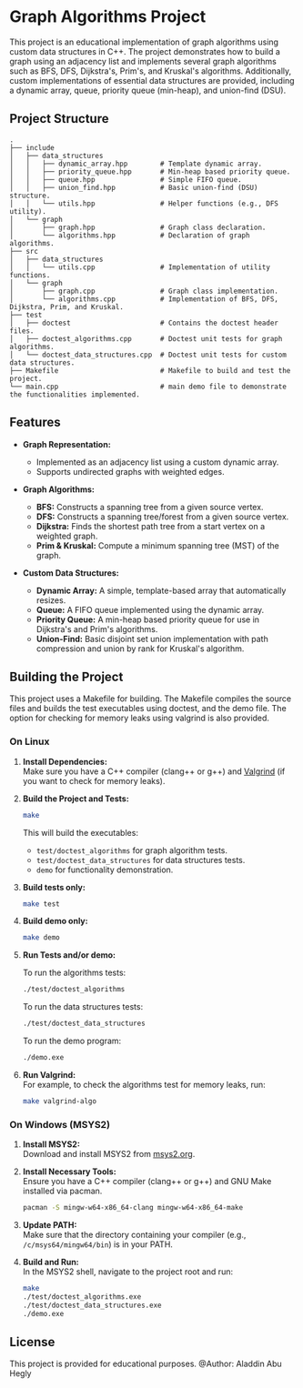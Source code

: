 # Graph Algorithms Project

This project is an educational implementation of graph algorithms using custom data structures in C++. The project demonstrates how to build a graph using an adjacency list and implements several graph algorithms such as BFS, DFS, Dijkstra's, Prim's, and Kruskal's algorithms. Additionally, custom implementations of essential data structures are provided, including a dynamic array, queue, priority queue (min-heap), and union-find (DSU).

## Project Structure

```
.
├── include
│   ├── data_structures
│   │   ├── dynamic_array.hpp        # Template dynamic array.
│   │   ├── priority_queue.hpp       # Min-heap based priority queue.
│   │   ├── queue.hpp                # Simple FIFO queue.
│   │   ├── union_find.hpp           # Basic union-find (DSU) structure.
│   │   └── utils.hpp                # Helper functions (e.g., DFS utility).
│   └── graph
│       ├── graph.hpp                # Graph class declaration.
│       └── algorithms.hpp           # Declaration of graph algorithms.
├── src
│   ├── data_structures
│   │   └── utils.cpp                # Implementation of utility functions.
│   └── graph
│       ├── graph.cpp                # Graph class implementation.
│       └── algorithms.cpp           # Implementation of BFS, DFS, Dijkstra, Prim, and Kruskal.
├── test
│   ├── doctest                      # Contains the doctest header files.
│   ├── doctest_algorithms.cpp       # Doctest unit tests for graph algorithms.
│   └── doctest_data_structures.cpp  # Doctest unit tests for custom data structures.
├── Makefile                         # Makefile to build and test the project.
└── main.cpp                         # main demo file to demonstrate the functionalities implemented.
```

## Features

- **Graph Representation:**  
  - Implemented as an adjacency list using a custom dynamic array.
  - Supports undirected graphs with weighted edges.

- **Graph Algorithms:**  
  - **BFS:** Constructs a spanning tree from a given source vertex.
  - **DFS:** Constructs a spanning tree/forest from a given source vertex.
  - **Dijkstra:** Finds the shortest path tree from a start vertex on a weighted graph.
  - **Prim & Kruskal:** Compute a minimum spanning tree (MST) of the graph.

- **Custom Data Structures:**  
  - **Dynamic Array:** A simple, template-based array that automatically resizes.
  - **Queue:** A FIFO queue implemented using the dynamic array.
  - **Priority Queue:** A min-heap based priority queue for use in Dijkstra's and Prim's algorithms.
  - **Union-Find:** Basic disjoint set union implementation with path compression and union by rank for Kruskal's algorithm.

## Building the Project

This project uses a Makefile for building. The Makefile compiles the source files and builds the test executables using doctest, and the demo file. The option for checking for memory leaks using valgrind is also provided.

### On Linux

1. **Install Dependencies:**  
   Make sure you have a C++ compiler (clang++ or g++) and [Valgrind](https://valgrind.org/) (if you want to check for memory leaks).

2. **Build the Project and Tests:**

   ```bash
   make
   ```

   This will build the executables:
   - `test/doctest_algorithms` for graph algorithm tests.
   - `test/doctest_data_structures` for data structures tests.
   - `demo` for functionality demonstration.

3. **Build tests only:**

   ```bash
   make test
   ```

4. **Build demo only:**

   ```bash
   make demo
   ```

5. **Run Tests and/or demo:**

   To run the algorithms tests:
   ```bash
   ./test/doctest_algorithms
   ```

   To run the data structures tests:
   ```bash
   ./test/doctest_data_structures
   ```

   To run the demo program:
   ```bash
   ./demo.exe
   ```

6. **Run Valgrind:**  
   For example, to check the algorithms test for memory leaks, run:
   ```bash
   make valgrind-algo
   ```

### On Windows (MSYS2)

1. **Install MSYS2:**  
   Download and install MSYS2 from [msys2.org](https://www.msys2.org/).

2. **Install Necessary Tools:**  
   Ensure you have a C++ compiler (clang++ or g++) and GNU Make installed via pacman.
   ```bash
   pacman -S mingw-w64-x86_64-clang mingw-w64-x86_64-make
   ```

3. **Update PATH:**  
   Make sure that the directory containing your compiler (e.g., `/c/msys64/mingw64/bin`) is in your PATH.

4. **Build and Run:**  
   In the MSYS2 shell, navigate to the project root and run:
   ```bash
   make
   ./test/doctest_algorithms.exe
   ./test/doctest_data_structures.exe
   ./demo.exe
   ```

## License

This project is provided for educational purposes.
@Author: Aladdin Abu Hegly